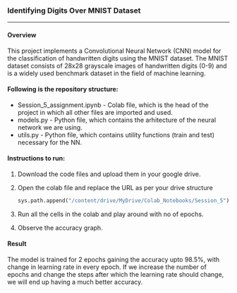 ### Identifying Digits Over MNIST Dataset
___
#### Overview
This project implements a Convolutional Neural Network (CNN) model for the classification of handwritten digits using the MNIST dataset. The MNIST dataset consists of 28x28 grayscale images of handwritten digits (0-9) and is a widely used benchmark dataset in the field of machine learning.

#### Following is the repository structure:
* Session_5_assignment.ipynb - Colab file, which is the head of the project in which all other files are imported and used.
* models.py - Python file, which contains the arhitecture of the neural network we are using. 
* utils.py - Python file, which contains utility functions (train and test) necessary for the NN. 

#### Instructions to run:
  1. Download the code files and upload them in your google drive.
  2. Open the colab file and replace the URL as per your drive structure

     ```python
     sys.path.append("/content/drive/MyDrive/Colab_Notebooks/Session_5")
     ```
     
  3. Run all the cells in the colab and play around with no of epochs.
  4. Observe the accuracy graph.

#### Result
The model is trained for 2 epochs gaining the accuracy upto 98.5%, with change in learning rate in every epoch. If we increase the number of epochs and change the steps after which the learning rate should change, we will end up having a much better accuracy.
